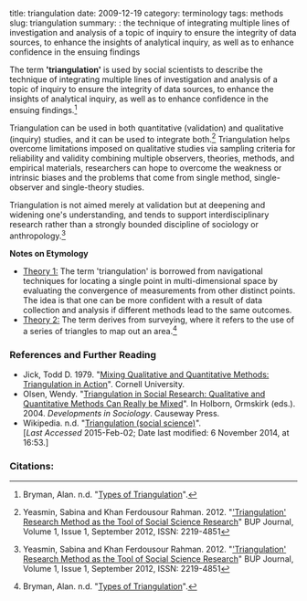 title: triangulation
date: 2009-12-19
category: terminology
tags: methods
slug: triangulation
summary: : the technique of integrating multiple lines of investigation and analysis of a topic of inquiry to ensure the integrity of data sources, to enhance the insights of analytical inquiry, as well as to enhance confidence in the ensuing findings

<!---
tags:
summary:

published: true
comments: true
--->

The term **'triangulation'** is used by social scientists to describe the technique of integrating multiple lines of investigation and analysis of a topic of inquiry to ensure the integrity of data sources, to enhance the insights of analytical inquiry, as well as to enhance confidence in the ensuing findings.[^1]

Triangulation can be used in both quantitative (validation) and qualitative (inquiry) studies, and it can be used to integrate both.[^2]  Triangulation helps overcome limitations imposed on qualitative studies via sampling criteria for reliability and validity combining multiple observers, theories, methods, and empirical materials, researchers can hope to overcome the weakness or intrinsic biases and the problems that come from single method, single-observer and single-theory studies.

Triangulation is not aimed merely at validation but at deepening and widening one's understanding, and tends to support interdisciplinary research rather than a strongly bounded discipline of sociology or anthropology.[^2]


**Notes on Etymology**

* <u>Theory 1:</u> The term 'triangulation' is borrowed from navigational techniques for locating a single point in multi-dimensional space by evaluating the convergence of measurements from other distinct points. The idea is that one can be more confident with a result of data collection and analysis if different methods lead to the same outcomes.
* <u>Theory 2:</u> The term derives from surveying, where it refers to the use of a series of triangles to map out an area.[^1]

<!--
#### Related Concepts:

multi-method research
-->

### References and Further Reading

* Jick, Todd D. 1979. "[Mixing Qualitative and Quantitative Methods: Triangulation in Action](http://faculty.washington.edu/swhiting/pols502/Jick.pdf)". Cornell University. 
* Olsen, Wendy. "[Triangulation in Social Research: Qualitative and Quantitative Methods Can Really be Mixed](http://research.apc.org/images/5/54/Triangulation.pdf)". In Holborn, Ormskirk (eds.). 2004. *Developments in Sociology*. Causeway Press.
* Wikipedia. n.d. "[Triangulation (social science)](http://en.wikipedia.org/wiki/Triangulation_(social_science))". <br /> [*Last Accessed* 2015-Feb-02; Date last modified: 6 November 2014, at 16:53.]


### Citations:

[^1]: Bryman, Alan. n.d. "[Types of Triangulation](http://www.referenceworld.com/sage/socialscience/triangulation.pdf)".
[^2]: Yeasmin, Sabina and Khan Ferdousour Rahman. 2012. "['Triangulation' Research Method as the Tool of Social Science Research](http://www.bup.edu.bd/journal/154-163.pdf)" BUP Journal, Volume 1, Issue 1, September 2012, ISSN: 2219-4851



